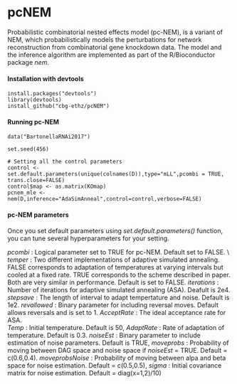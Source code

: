 # pcNEM
Probabilistic combinatorial nested effects model (pc-NEM), is a variant of NEM, which probabilistically models the perturbations 
for network reconstruction from combinatorial gene knockdown data. The model and the inference algorithm are implemented as part of the R/Bioconductor package _nem_. 

#### Installation with devtools ####

```
install.packages("devtools") 
library(devtools) 
install_github("cbg-ethz/pcNEM")
```
#### Running pc-NEM #### 
```
data("BartonellaRNAi2017")

set.seed(456)

# Setting all the control parameters
control <- set.default.parameters(unique(colnames(D)),type="mLL",pcombi = TRUE, trans.close=FALSE)
control$map <- as.matrix(KOmap)
pcnem_mle <- nem(D,inference="AdaSimAnneal",control=control,verbose=FALSE)
```
#### pc-NEM parameters #### 
Once you set default parameters using _set.default.parameters()_ function, you can tune several hyperparameters for your setting.

_pcombi_ :  Logical parameter set to TRUE for pc-NEM. Default set to FALSE. \\ 
_temper_ :  Two different implementations of adaptive simulated annealing. FALSE corresponds to adaptation of temperatures at varying intervals but cooled at a fixed rate. TRUE corresponds to the scheme described in paper. Both are very similar in performance. Default is set to FALSE.
_iterations_ :  Number of iterations for adaptive simulated annealing (ASA). Deafult is 2e4.
_stepsave_ : The length of interval to adapt tempertature and noise. Default is 1e2.
_revallowed_ : Binary parameter for including reversal moves. Default allows reversals and is set to 1.
_AcceptRate_ : The ideal acceptance rate for ASA.  
_Temp_  : Initial temperature. Default is 50, 
_AdaptRate_ : Rate of adaptation of temperature. Default is 0.3.
_noiseEst_ : Binary parameter to include estimation of noise parameters. Default is TRUE,
_moveprobs_ : Probability of moving between DAG space and noise space if  _noiseEst_  = TRUE. Default = c(0.6,0.4).
_moveprobsNoise_ : Probability of moving between alpa and beta space for noise estimation. Default = c(0.5,0.5),
_sigma_ : Initial covariance matrix for noise estimation. Default = diag(x=1,2)/10)
